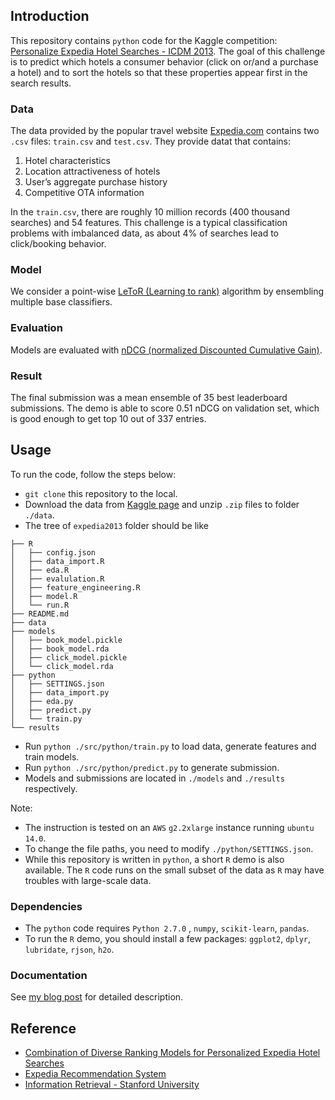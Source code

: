 ## Introduction
This repository contains `python` code for the Kaggle competition: [Personalize Expedia Hotel Searches - ICDM 2013](https://www.kaggle.com/c/expedia-personalized-sort). The goal of this challenge is to predict which hotels a consumer behavior (click on or/and a purchase a hotel) and to sort the hotels so that these properties appear first in the search results.

### Data
The data provided by the popular travel website [Expedia.com](https://www.expedia.com/) contains two `.csv` files: `train.csv` and `test.csv`. They provide datat that contains:

1. Hotel characteristics
2. Location attractiveness of hotels
3. User’s aggregate purchase history
4. Competitive OTA information

In the `train.csv`, there are roughly 10 million records (400 thousand searches) and 54 features. This challenge is a typical classification problems with imbalanced data, as about 4% of searches lead to click/booking behavior.

### Model
We consider a point-wise [LeToR (Learning to rank)](https://en.wikipedia.org/wiki/Learning_to_rank) algorithm by ensembling multiple base classifiers.

### Evaluation
Models are evaluated with [nDCG (normalized Discounted Cumulative Gain)](https://www.kaggle.com/c/expedia-personalized-sort#evaluation).

### Result
The final submission was a mean ensemble of 35 best leaderboard submissions. The demo is able to score 0.51 nDCG on validation set, which is good enough to get top 10  out of 337 entries.

## Usage
To run the code, follow the steps below:

* `git clone` this repository to the local.
* Download the data from [Kaggle page](https://www.kaggle.com/c/expedia-personalized-sort/data) and unzip `.zip` files to folder `./data`.
* The tree of `expedia2013` folder should be like

```
├── R
│   ├── config.json
│   ├── data_import.R
│   ├── eda.R
│   ├── evalulation.R
│   ├── feature_engineering.R
│   ├── model.R
│   └── run.R
├── README.md
├── data
├── models
│   ├── book_model.pickle
│   ├── book_model.rda
│   ├── click_model.pickle
│   └── click_model.rda
├── python
│   ├── SETTINGS.json
│   ├── data_import.py
│   ├── eda.py
│   ├── predict.py
│   └── train.py
└── results
```

* Run `python ./src/python/train.py` to load data, generate features and train models.
* Run `python ./src/python/predict.py` to generate submission.
* Models and submissions are located in `./models` and `./results` respectively.

Note:

* The instruction is tested on an `AWS` `g2.2xlarge` instance running `ubuntu 14.0`.
* To change the file paths, you need to modify `./python/SETTINGS.json`.
* While this repository is written in `python`, a short `R` demo is also available. The `R` code runs on the small subset of the data as `R` may have troubles with large-scale data.

### Dependencies
* The `python` code requires `Python 2.7.0` , `numpy`,
`scikit-learn`, `pandas`.
* To run the `R` demo, you should install a few packages:
`ggplot2`, `dplyr`, `lubridate`, `rjson`, `h2o`.

### Documentation
See [my blog post](https://jllin90.github.io/posts/learning-personalized-hotel-searches-2/) for detailed description.

## Reference
- [Combination of Diverse Ranking Models for Personalized Expedia Hotel Searches](https://arxiv.org/pdf/1311.7679v1.pdf)
- [Expedia Recommendation System](https://github.com/shawnhero/ICDM2013-Expedia-Recommendation-System)
- [Information Retrieval - Stanford University](https://web.stanford.edu/class/cs276/handouts/EvaluationNew-handout-6-per.pdf)
